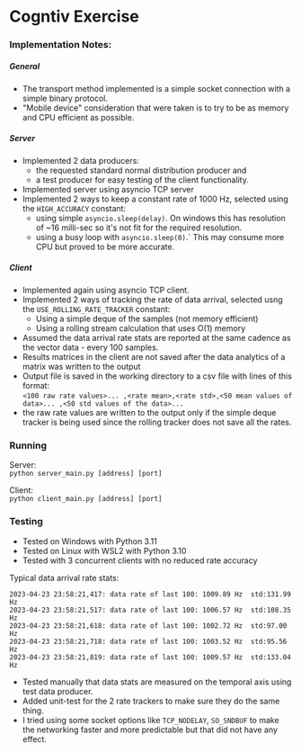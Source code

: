 # Cogntiv Exercise

### Implementation Notes:

##### General

- The transport method implemented is a simple socket connection with a simple binary protocol.
- "Mobile device" consideration that were taken is to try to be as memory and CPU efficient as possible.

##### Server

- Implemented 2 data producers:
    - the requested standard normal distribution producer and 
    - a test producer
for easy testing of the client functionality.
- Implemented server using asyncio TCP server
- Implemented 2 ways to keep a constant rate of 1000 Hz, selected using the `HIGH_ACCURACY` constant:
    - using simple `asyncio.sleep(delay)`. On windows this has resolution of ~16 milli-sec so it's not 
    fit for the required resolution.
    - using a busy loop with `asyncio.sleep(0)`.` This may consume more CPU but proved to be more accurate.

##### Client

- Implemented again using asyncio TCP client.
- Implemented 2 ways of tracking the rate of data arrival, selected usng the `USE_ROLLING_RATE_TRACKER` constant:
    - Using a simple deque of the samples (not memory efficient)
    - Using a rolling stream calculation that uses O(1) memory
- Assumed the data arrival rate stats are reported at the same cadence as the vector data - every 100 samples.
- Results matrices in the client are not saved after the data analytics of a matrix was written to the output
- Output file is saved in the working directory to a csv file with lines of this format:  
  `<100 raw rate values>... ,<rate mean>,<rate std>,<50 mean values of data>... ,<50 std values of the data>...`
- the raw rate values are written to the output only if the simple deque tracker is being used since the rolling
  tracker does not save all the rates.
  
### Running

Server:  
`python server_main.py [address] [port]`

Client:  
`python client_main.py [address] [port]`

### Testing

- Tested on Windows with Python 3.11
- Tested on Linux with WSL2 with Python 3.10
- Tested with 3 concurrent clients with no reduced rate accuracy

Typical data arrival rate stats:
```
2023-04-23 23:58:21,417: data rate of last 100: 1009.89 Hz  std:131.99 Hz
2023-04-23 23:58:21,517: data rate of last 100: 1006.57 Hz  std:108.35 Hz
2023-04-23 23:58:21,618: data rate of last 100: 1002.72 Hz  std:97.00 Hz
2023-04-23 23:58:21,718: data rate of last 100: 1003.52 Hz  std:95.56 Hz
2023-04-23 23:58:21,819: data rate of last 100: 1009.57 Hz  std:133.04 Hz
```

- Tested manually that data stats are measured on the temporal axis using test data producer.
- Added unit-test for the 2 rate trackers to make sure they do the same thing.
- I tried using some socket options like `TCP_NODELAY`, `SO_SNDBUF` to make the networking 
faster and more predictable but that did not have any effect.

